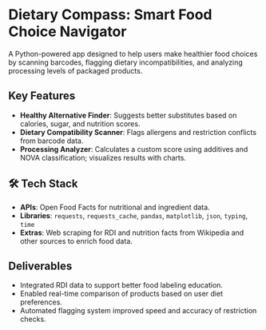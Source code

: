 # Dietary Compass: Smart Food Choice Navigator

A Python-powered app designed to help users make healthier food choices by scanning barcodes, flagging dietary incompatibilities, and analyzing processing levels of packaged products.

## Key Features
- **Healthy Alternative Finder**: Suggests better substitutes based on calories, sugar, and nutrition scores.
- **Dietary Compatibility Scanner**: Flags allergens and restriction conflicts from barcode data.
- **Processing Analyzer**: Calculates a custom score using additives and NOVA classification; visualizes results with charts.

## 🛠️ Tech Stack
- **APIs**: Open Food Facts for nutritional and ingredient data.
- **Libraries**: `requests`, `requests_cache`, `pandas`, `matplotlib`, `json`, `typing`, `time`
- **Extras**: Web scraping for RDI and nutrition facts from Wikipedia and other sources to enrich food data.

## Deliverables
- Integrated RDI data to support better food labeling education.
- Enabled real-time comparison of products based on user diet preferences.
- Automated flagging system improved speed and accuracy of restriction checks.



